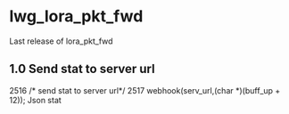 # lwg_lora_pkt_fwd
Last release of lora_pkt_fwd
## 1.0 Send stat to server url
2516 /* send stat to server url*/
2517 webhook(serv_url,(char *)(buff_up + 12));
Json stat
